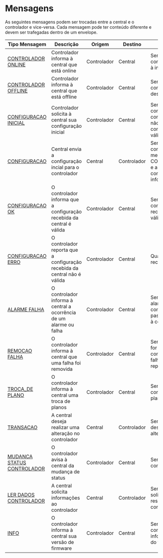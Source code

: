 # Mensagens

As seguintes mensagens podem ser trocadas entre a central e o controlador e vice-versa. Cada mensagem pode ter conteúdo diferente e devem ser trafegadas dentro de um envelope.

|Tipo Mensagem       | Descrição |Origem | Destino | Momento do Envio |
|--------------------|-----------|-------| --------|------------------|
|[CONTROLADOR ONLINE](/protocolos/alto_nivel/conectividade/#CONTROLADOR_ONLINE)  | Controlador informa à central que está online |Controlador  | Central| Sempre que o controlador se conectar à internet|
|[CONTROLADOR OFFLINE](/protocolos/alto_nivel/conectividade/#CONTROLADOR_OFFLINE)  | Controlador informa à central que está offline |Controlador | Central| Sempre que o controlador se desconectar da internet|
|[CONFIGURACAO INICIAL](/protocolos/alto_nivel/ciclo_vida/)| Controlador solicita à central sua configuração inicial |Controlador |Central| Sempre que o controlador não estiver conectado à internet e não tiver uma configuração residente válida |
|[CONFIGURACAO](/protocolos/alto_nivel/ciclo_vida/)        | Central envia a configuração incial para o controlador|Central |Controlador| Sempre que um controlador enviar uma mensagem de CONFIGURACAO_INICIAL e a central tiver uma configuração válida para informar ao controlador |
|[CONFIGURACAO OK](/protocolos/alto_nivel/ciclo_vida/)     | O controlador informa que a configuração recebida da central é válida |Controlador | Central| Sempre que a configuração inicial recebida da central for válida|
|[CONFIGURACAO ERRO](/protocolos/alto_nivel/ciclo_vida/) | O controlador reporta que a configuração recebida da central não é válida| Controlador | Central | Quando a configuração recebida não é válida|
|[ALARME FALHA](/protocolos/alto_nivel/alertas_e_falhas/)        | O controlador informa à central a ocorrência de um alarme ou falha|Controlador | Central | Sempre que ocorrer um alarme ou falha no controlador que seja passível de ser reportada à central|
|[REMOCAO FALHA](/protocolos/alto_nivel/alertas_e_falhas/)       | O controlador informa à central que uma falha foi removida  | Controlador | Central | Sempre que uma falha for removida no controlador (dado que a falha foi inicialmente reportada para a central)|
|[TROCA_DE PLANO](/protocolos/alto_nivel/troca_de_planos/)      | O controlador informa à central uma troca de planos | Controlador | Central | Sempre que o controlador trocar de plano |
|[TRANSACAO](/protocolos/alto_nivel/transacoes/)           | A central deseja realizar uma alteração no controlador| Central | Controlador | Sempre que o operador desejar realizar uma alteração no controlador |
|[MUDANCA STATUS CONTROLADOR](/protocolos/alto_nivel/mudanca_de_status/)| O controlador avisa à central da mudança de status  | Controlador | Central | Sempre que o status dos controlador mudar |
|[LER DADOS CONTROLADOR](/protocolos/alto_nivel/ler_dados/) | A central solicita informações ao controlador | Central| Controlador | Sempre que o operador solicitar informações residentes no controlador |
|[INFO](/protocolos/alto_nivel/info/)                 | O controlador informa à central sua versão de firmware | Controlador | Central | Sempre que o controlador obtiver informações da versão do firmware|
